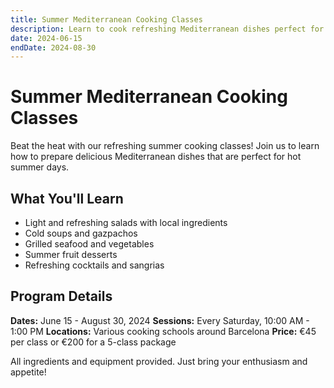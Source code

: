 ```yaml
---
title: Summer Mediterranean Cooking Classes
description: Learn to cook refreshing Mediterranean dishes perfect for summer
date: 2024-06-15
endDate: 2024-08-30
---
```


# Summer Mediterranean Cooking Classes

Beat the heat with our refreshing summer cooking classes! Join us to learn how to prepare delicious Mediterranean dishes that are perfect for hot summer days.

## What You'll Learn

- Light and refreshing salads with local ingredients
- Cold soups and gazpachos
- Grilled seafood and vegetables
- Summer fruit desserts
- Refreshing cocktails and sangrias

## Program Details

**Dates:** June 15 - August 30, 2024
**Sessions:** Every Saturday, 10:00 AM - 1:00 PM
**Locations:** Various cooking schools around Barcelona
**Price:** €45 per class or €200 for a 5-class package

All ingredients and equipment provided. Just bring your enthusiasm and appetite!
